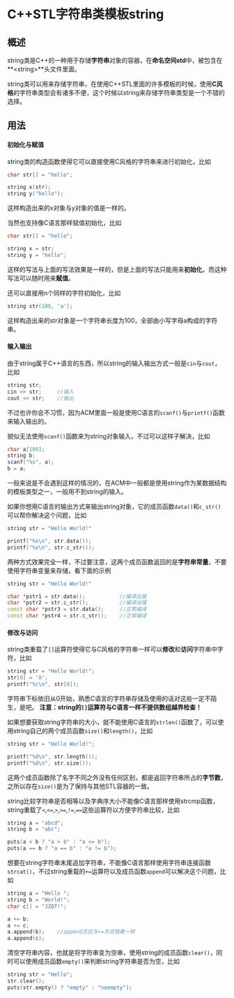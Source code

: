 # C++STL字符串类模板string

## 概述
string类是C++的一种用于存储**字符串**对象的容器，在**命名空间std**中，被包含在**\<string\>**头文件里面。

string类可以用来存储字符串，在使用C++STL里面的许多模板的时候，使用**C风格**的字符串类型会有诸多不便，这个时候以string来存储字符串类型是一个不错的选择。

## 用法

#### 初始化与赋值
string类的构造函数使得它可以直接使用C风格的字符串来进行初始化，比如
```cpp
char str[] = "hello";

string x(str);
string y("hello");
```
这样构造出来的x对象与y对象的值是一样的。

当然也支持像C语言那样赋值初始化，比如
```cpp
char str[] = "hello";

string x = str;
string y = "hello";
```
这样的写法与上面的写法效果是一样的，但是上面的写法只能用来**初始化**，而这种写法可以随时用来**赋值**。

还可以直接用n个同样的字符初始化，比如
```cpp
string str(100, 'a');
```
这样构造出来的str对象是一个字符串长度为100，全部由小写字母a构成的字符串。

#### 输入输出
由于string属于C++语言的东西，所以string的输入输出方式一般是`cin`与`cout`，比如
```cpp
string str;
cin >> str;     //输入
cout << str;    //输出
```
不过也许你会不习惯，因为ACM里面一般是使用C语言的`scanf()`与`printf()`函数来输入输出的。

貌似无法使用`scanf()`函数来为string对象输入，不过可以这样子解决，比如
```cpp
char a[100];
string b;
scanf("%s", a);
b = a;
```
一般来说是不会遇到这样的情况的，在ACM中一般都是使用string作为某数据结构的模板类型之一，一般用不到string的输入。

如果你想用C语言的输出方式来输出string对象，它的成员函数`data()`和`c_str()`可以帮你解决这个问题，比如
```cpp
string str = "Hello World!"

printf("%s\n", str.data());
printf("%s\n", str.c_str());
```
两种方式效果完全一样，不过要注意，这两个成员函数返回的是**字符串常量**，不要使用字符串变量来存储，看下面的示例
```cpp
string str = "Hello World!"

char *pstr1 = str.data();           //编译出错
char *pstr2 = str.c_str();          //编译出错
const char *pstr3 = str.data();     //正常编译
const char *pstr4 = str.c_str();    //正常编译
```

#### 修改与访问
string类重载了`[]`运算符使得它与C风格的字符串一样可以**修改**和**访问**字符串中字符，比如
```cpp
string str = "Hello World!";
str[0] = 'X';
printf("%c\n", str[0]);
```
字符串下标依旧从0开始，熟悉C语言的字符串存储及使用的话对这些一定不陌生，是吧。
**注意：string的`[]`运算符与C语言一样不提供数组越界检查！**

如果想要获取string字符串的大小，就不能使用C语言的`strlen()`函数了，可以使用string自己的两个成员函数`size()`和`length()`，比如
```cpp
string str = "Hello World!";

printf("%d\n", str.length());
printf("%d\n", str.size());
```
这两个成员函数除了名字不同之外没有任何区别，都是返回字符串所占的**字节数**，之所以存在`size()`是为了保持与其他STL容器的一致。

string比较字符串是否相等以及字典序大小不能像C语言那样使用strcmp函数，string重载了`<`,`<=`,`>`,`>=`,`!=`,`==`这些运算符以方便字符串比较，比如
```cpp
string a = "abcd";
string b = "abc";

puts(a > b ? "a > b" : "a <= b");
puts(a == b ? "a == b" : "a != b");
```

想要在string字符串末尾追加字符串，不能像C语言那样使用字符串连接函数`strcat()`，不过string重载的`+=`运算符以及成员函数`append`可以解决这个问题，比如
```cpp
string a = "Hello ";
string b = "World!";
char c[] = "JZQT!";

a += b;
a += c;
a.append(b);    //append方式与+=方式效果一样
a.append(c);
```

清空字符串内容，也就是将字符串变为空串，使用string的成员函数`clear()`，同时可以使用成员函数`empty()`来判断string字符串是否为空，比如
```cpp
string str = "Hello";
str.clear();
puts(str.empty() ? "empty" : "noempty");
```
